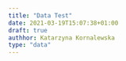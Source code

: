 ```yaml
---
title: "Data Test"
date: 2021-03-19T15:07:38+01:00
draft: true
authhor: Katarzyna Kornalewska
type: "data"
---
```



